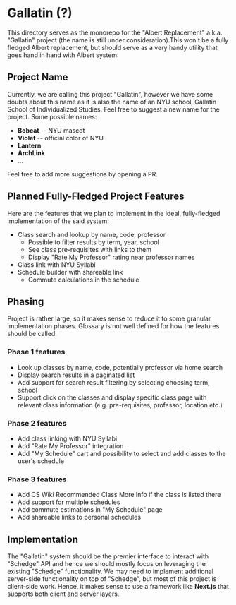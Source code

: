# Gallatin (?)

This directory serves as the monorepo for the "Albert Replacement" a.k.a. "Gallatin" project (the name is still under consideration).This won't be a fully fledged Albert replacement, but should serve as a very handy utility that goes hand in hand with Albert system.

## Project Name

Currently, we are calling this project "Gallatin", however we have some doubts about this name as it is also the name of an NYU school, Gallatin School of Individualized Studies. Feel free to suggest a new name for the project. Some possible names:

- **Bobcat** -- NYU mascot
- **Violet** -- official color of NYU
- **Lantern**
- **ArchLink**
- ...

Feel free to add more suggestions by opening a PR.

## Planned Fully-Fledged Project Features

Here are the features that we plan to implement in the ideal, fully-fledged implementation of the said system:

- Class search and lookup by name, code, professor
  - Possible to filter results by term, year, school
  - See class pre-requisites with links to them
  - Display "Rate My Professor" rating near professor names
- Class link with NYU Syllabi
- Schedule builder with shareable link
  - Commute calculations in the schedule

## Phasing

Project is rather large, so it makes sense to reduce it to some granular implementation phases. Glossary is not well defined for how the features should be called.

### Phase 1 features

- Look up classes by name, code, potentially professor via home search
- Display search results in a paginated list
- Add support for search result filtering by selecting choosing term, school
- Support click on the classes and display specific class page with relevant class information (e.g. pre-requisites, professor, location etc.)

### Phase 2 features

- Add class linking with NYU Syllabi
- Add "Rate My Professor" integration
- Add "My Schedule" cart and possibility to select and add classes to the user's schedule

### Phase 3 features

- Add CS Wiki Recommended Class More Info if the class is listed there
- Add support for multiple schedules
- Add commute estimations in "My Schedule" page
- Add shareable links to personal schedules

## Implementation

The "Gallatin" system should be the premier interface to interact with "Schedge" API and hence we should mostly focus on leveraging the existing "Schedge" functionality. We may need to implement additional server-side functionality on top of "Schedge", but most of this project is client-side work. Hence, it makes sense to use a framework like **Next.js** that supports both client and server layers.
